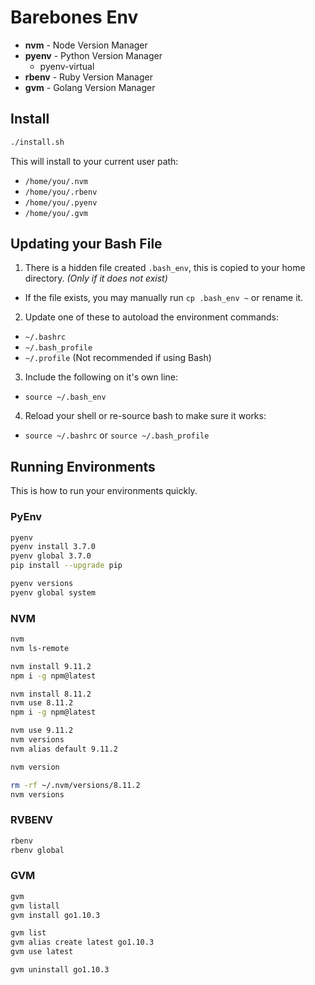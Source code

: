 # Barebones Env


- **nvm** - Node Version Manager
- **pyenv** - Python Version Manager
  - pyenv-virtual
- **rbenv** - Ruby Version Manager
- **gvm** - Golang Version Manager

## Install

```sh
./install.sh
```

This will install to your current user path:

  - `/home/you/.nvm`
  - `/home/you/.rbenv`
  - `/home/you/.pyenv`
  - `/home/you/.gvm`

## Updating your Bash File

1. There is a hidden file created `.bash_env`, this is copied to your home directory. _(Only if it does not exist)_
  - If the file exists, you may manually run `cp .bash_env ~` or rename it.
2. Update one of these to autoload the environment commands:
  - `~/.bashrc`
  - `~/.bash_profile`
  - `~/.profile` (Not recommended if using Bash)
3. Include the following on it's own line:
  - `source ~/.bash_env`
4. Reload your shell or re-source bash to make sure it works:
  - `source ~/.bashrc` or `source ~/.bash_profile`

## Running Environments

This is how to run your environments quickly.


### PyEnv

```sh
pyenv
pyenv install 3.7.0
pyenv global 3.7.0
pip install --upgrade pip

pyenv versions
pyenv global system
```

### NVM

```sh
nvm
nvm ls-remote

nvm install 9.11.2
npm i -g npm@latest

nvm install 8.11.2
nvm use 8.11.2
npm i -g npm@latest

nvm use 9.11.2
nvm versions
nvm alias default 9.11.2

nvm version

rm -rf ~/.nvm/versions/8.11.2
nvm versions
```

### RVBENV

```sh
rbenv
rbenv global
```

### GVM

```sh
gvm
gvm listall
gvm install go1.10.3

gvm list
gvm alias create latest go1.10.3
gvm use latest

gvm uninstall go1.10.3
```
